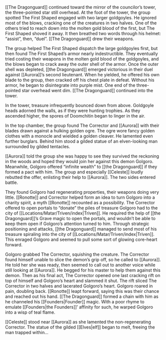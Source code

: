 [[The Dragonguard]] continued toward the mirror of the councilor’s tower, the three-pointed star still overhead. At the foot of the tower, the group spotted The First Shaped engaged with two larger goldgoyles. He ignored most of the blows, cracking one of the creatures in two halves. One of the others tried to reach down into the molten gold blood of the first, but The First Shaped shoved it away. It then breathed two words through his helmet: “assist”, then, “duel”. [[The Dragonguard]] drew their weapons.

The group helped The First Shaped dispatch the large goldgoyles first, but then found The First Shaped’s armor nearly indestructible. They eventually tried costing their weapons in the molten gold blood of the goldgoyles, and the blows began to crack away the outer shell of the armor. Once the outer shell was depleted, [[the Dragonguard]] emerged victorious in their duel against [[Aurora]]’s second lieutenant. When he yielded, he offered his own blade to the group, then cracked off his chest plate in defeat. Without his armor, he began to disintegrate into purple mist. One end of the three-pointed star overhead went dim. [[The Dragonguard]] continued into the tower.

In the tower, treasure infrequently bounced down from above. Goldgoyle heads adorned the walls, as if they were hunting trophies. As they ascended higher, the spores of Doomchitin began to linger in the air. 

In the top chamber, the group found The Corrector and [[Aurora]] with their blades drawn against a hulking golden ogre. The ogre wore fancy golden clothes with a monocle and wielded a golden cleaver. He lamented even further burglars. Behind him stood a gilded statue of an elven-looking man surrounded by gilded tentacles.

[[Aurora]] told the group she was happy to see they survived the reckoning in the woods and hoped they would join her against this demon Golgoro. Meanwhile, Golgoro offered “infinite wealth” to [[the Dragonguard]] if they formed a pact with him. The group and especially [[Celeste]] loudly rebutted the offer, enlisting their help to [[Aurora]]. The two sides entered battle.

They found Golgoro had regenerating properties, their weapons doing very little. [[Ronotte]] and Corrector helped form an idea to turn Golgoro into a charity spirit, a myth [[Ronotte]] recounted as a possibility. The Corrector offered to open portals to “donate” the piles of treasure Golgoro had to the city of [[Locations/Matar/Triven/index|Triven]]. He required the help of [[the Dragonguard]]’s Grave magic to open the portals, and wouldn’t be able to keep them open if Golgoro’s attention turned to him. Through strategic positioning and attacks, [[the Dragonguard]] managed to send most of his treasure spiraling into the city of [[Locations/Matar/Triven/index|Triven]]. This enraged Golgoro and seemed to pull some sort of glowing core-heart forward.

Golgoro grabbed The Corrector, squishing the creature. The Corrector found himself unable to slice the demon’s grip off, so he called to [[Aurora]]. He told her she was ready, then seemed to call out to another voice while still looking at [[Aurora]]. He begged for his master to help them against this demon. Then as his final act, The Corrector opened one last cracking rift on top of himself and Golgoro’s heart and slammed it shut. The rift sliced The Corrector in two halves and lacerated Golgoro’s heart. Golgoro roared in pain, doubling back. [[Ronotte]] leapt forward, saying this was their chance and reached out his hand. [[The Dragonguard]] formed a chain with him as he channeled his [[Founders|Founder]] magic. With a poor rhyme to emulate [[Founders|the Founders]]’ affinity for such, he warped Golgoro into a wisp of teal flame. 

[[Celeste]] stood near [[Aurora]] as she lamented the non-regenerating Corrector. The statue of the gilded [[Elves|elf]] began to melt, freeing the man trapped within…

